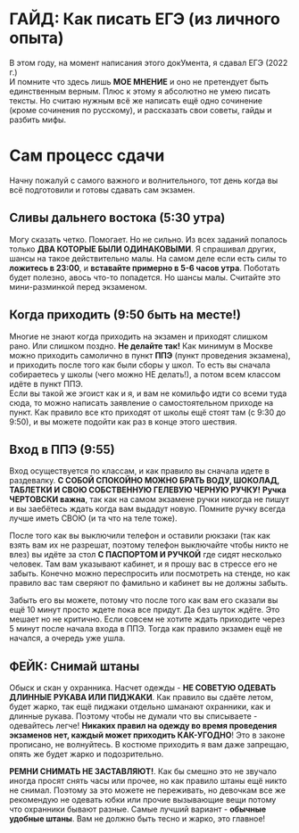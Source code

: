 # ГАЙД: Как писать ЕГЭ (из личного опыта)
В этом году, на момент написания этого докУмента, я сдавал ЕГЭ (2022 г.)
<br>
И помните что здесь лишь **МОЕ МНЕНИЕ** и оно не претендует быть единственным верным. Плюс к этому я абсолютно не умею писать тексты. Но считаю нужным всё же написать ещё одно сочинение (кроме сочинения по русскому), и рассказать свои советы, гайды и разбить мифы.
# Сам процесс сдачи
Начну пожалуй с самого важного и волнительного, тот день когда вы всё подготовили и готовы сдавать сам экзамен.
## Сливы дальнего востока (5:30 утра)
Могу сказать четко. Помогает. Но не сильно. Из всех заданий попалось только **ДВА КОТОРЫЕ БЫЛИ ОДИНАКОВЫМИ**. Я спрашивал других, шансы на такое действительно малы. На самом деле если есть силы то **ложитесь в 23:00**, и **вставайте примерно в 5-6 часов утра**. Поботать будет полезно, авось что-то попадется. Но шансы малы. Считайте это мини-разминкой перед экзаменом.
## Когда приходить (9:50 быть на месте!)
Многие не знают когда приходить на экзамен и приходят слишком рано. Или слишком поздно. **Не делайте так!** Как минимум в Москве можно приходить самолично в пункт **ППЭ** (пункт проведения экзамена), и приходить после того как были сборы у школ. То есть вы сначала собираетесь у школы (чего можно НЕ делать!), а потом всем классом идёте в пункт ППЭ.
<br>
Если вы такой же эгоист как и я, и вам не комильфо идти со всеми туда сюда, то можно написать заявление о самостоятельном приходе на пункт. Как правило все кто приходят от школы ещё стоят там (с 9:30 до 9:50), и вы можете подойти как раз в конце этого шествия.
## Вход в ППЭ (9:55)
Вход осуществуется по классам, и как правило вы сначала идете в раздевалку. **С СОБОЙ СПОКОЙНО МОЖНО БРАТЬ ВОДУ, ШОКОЛАД, ТАБЛЕТКИ И СВОЮ СОБСТВЕННУЮ ГЕЛЕВУЮ ЧЕРНУЮ РУЧКУ!** **Ручка ЧЕРТОВСКИ важна**, так как на самом экзамене ручки никогда не пишут и вы заебётесь ждать когда вам выдадут новую. Помните ручку всегда лучше иметь СВОЮ (и та что на теле тоже).

После того как вы выключили телефон и оставили рюкзаки (так как взять вам их не разрешат, поэтому телефон выключайте чтобы никто не влез) вы идёте за стол **С ПАСПОРТОМ И РУЧКОЙ** где сидят несколько человек. Там вам указывают кабинет, и я прошу вас в стрессе его не забыть. Конечно можно переспросить или посмотреть на стенде, но как правило вас там сверяют по фамильно и кабинет вы не должны забыть.

Забыть его вы можете, потому что после того как вам его сказали вы ещё 10 минут просто ждете пока все придут. Да без шуток ждёте. Это мешает но не критично. Если совсем не хотите ждать приходите через 5 минут после начала входа в ППЭ. Тогда как правило экзамен ещё не начался, а очередь уже ушла.

## ФЕЙК: Снимай штаны
Обыск и скан у охранника. Насчет одежды - **НЕ СОВЕТУЮ ОДЕВАТЬ ДЛИННЫЕ РУКАВА ИЛИ ПИДЖАКИ**. Как правило вы сдаёте летом, будет жарко, так ещё пиджаки отдельно шманают охранники, как и длинные рукава. Поэтому чтобы не думали что вы списываете - одевайтесь легче! **Никаких правил на одежду во время проведения экзаменов нет, каждый может приходить КАК-УГОДНО**! Это в законе прописано, не волнуйтесь. В костюме приходить я вам даже запрещаю, опять же будет жарко и подозрительно.

**РЕМНИ СНИМАТЬ НЕ ЗАСТАВЛЯЮТ!**. Как бы смешно это не звучало иногда просят снять часы или прочее, но как правило штаны ещё никто не снимал. Поэтому за это можете не переживать, но девочкам все же рекомендую не одевать юбки или прочие вызывающие вещи потому что охранники бывают разные. Самые лучший вариант - **обычные удобные штаны**. Вам не должно быть тесно и жарко, это главное!

